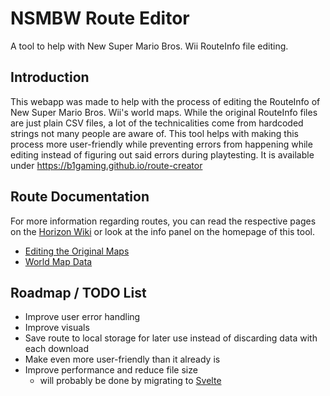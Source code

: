 # NSMBW Route Editor

A tool to help with New Super Mario Bros. Wii RouteInfo file editing.

## Introduction

This webapp was made to help with the process of editing the RouteInfo of New Super Mario Bros.
Wii's world maps. While the original RouteInfo files are just plain CSV files, a lot of the
technicalities come from hardcoded strings not many people are aware of. This tool helps with making
this process more user-friendly while preventing errors from happening while editing instead of
figuring out said errors during playtesting. It is available
under https://b1gaming.github.io/route-creator

## Route Documentation

For more information regarding routes, you can read the respective pages on
the [Horizon Wiki](https://horizon.miraheze.org/wiki/Main_Page) or look at the info panel on the
homepage of this tool.

- [Editing the Original Maps](https://horizon.miraheze.org/wiki/Editing_the_Original_Maps)
- [World Map Data](https://horizon.miraheze.org/wiki/World_Map_Data)

## Roadmap / TODO List

- Improve user error handling
- Improve visuals
- Save route to local storage for later use instead of discarding data with each download
- Make even more user-friendly than it already is
- Improve performance and reduce file size
    - will probably be done by migrating to [Svelte](https://svelte.dev/)
